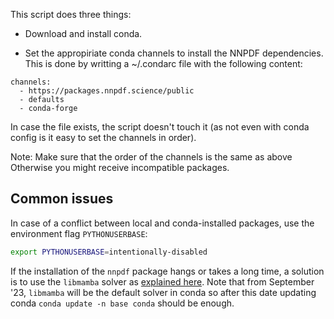 This script does three things:

 - Download and install conda.
 
 - Set the appropiriate conda channels to install the NNPDF
 dependencies. This is done by writting a ~/.condarc file with the
 following content:

```
channels:
  - https://packages.nnpdf.science/public
  - defaults
  - conda-forge
```

 In case the file exists, the script doesn't touch it (as not even
 with conda config is it easy to set the channels in order).

Note: Make sure that the order of the channels is the same as above
Otherwise you might receive incompatible packages.

Common issues
-------------

In case of a conflict between local and conda-installed packages, use the environment flag `PYTHONUSERBASE`:

```bash
export PYTHONUSERBASE=intentionally-disabled
```

If the installation of the `nnpdf` package hangs or takes a long time, a solution is to use the `libmamba` solver as [explained here](https://www.anaconda.com/blog/a-faster-conda-for-a-growing-community).
Note that from September '23, `libmamba` will be the default solver in conda so after this date updating conda `conda update -n base conda` should be enough.

